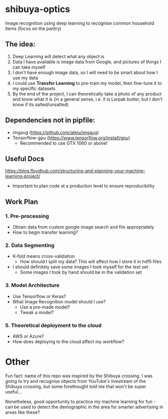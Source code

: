 # shibuya-optics
Image recognition using deep learning to recognise common household items (focus on the pantry)

## The idea:
1. Deep Learning will detect what any object is
2. Data I have available is image data from Google, and pictures of things I can take myself
3. I don't have enough image data, so I will need to be smart about how I use my data
4. I could use **Transfer Learning** to pre-train my model, then fine-tune it to my specific datasets
5. By the end of the project, I can theoretically take a photo of any product and know what it is (in a general sense, i.e. it is Lurpak butter, but I don't know if its salted/unsalted)

## Dependencies not in pipfile:
- imgaug (https://github.com/aleju/imgaug)
- Tensorflow-gpu (https://www.tensorflow.org/install/gpu)
    - Recommended to use GTX 1060 or above!

## Useful Docs
https://blog.floydhub.com/structuring-and-planning-your-machine-learning-project/
- Important to plan code at a production level to ensure reproducibility

## Work Plan
### 1. Pre-processing
- Obtain data from custom google image search and file appropriately
- How to begin transfer learning?

### 2. Data Segmenting
- K-fold means cross-validation
    - How should I split my data? This will affect how I store it in hdf5 files
- I should definitely save some images I took myself for the test set
    - Some images I took by hand should be in the validation set

### 3. Model Architecture
- Use Tensorflow or Keras?
- What Image Recognition model should I use?
    - Use a pre-made model?
    - Tweak a model?

### 5. Theoretical deployment to the cloud
- AWS or Azure?
- How does deploying to the cloud affect my workflow?

# Other
Fun fact: name of this repo was inspired by the Shibuya crossing. I was going to try and recognise objects from YouTube's livestream of the Shibuya crossing, but some forethought told me that won't be super useful...

Nonetheless, good opportunity to practice my machine learning for fun - can be used to detect the demographic in the area for smarter advertising in areas like these?
